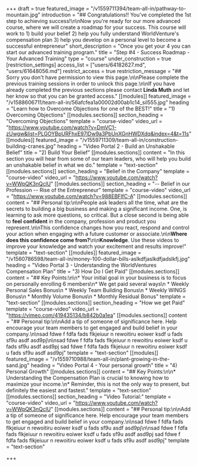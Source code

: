 +++
draft = true
featured_image = "/v1559711394/team-all-in/pathway-to-mountain.jpg"
introduction = "## Congratulations!! You've completed the 1st step to achieving success!\n\nNow you're ready for our more advanced course, where we will create a roadmap for your success. This course will work to 1) build your belief 2) help you fully understand WorldVenture's compensation plan 3) help you develop on a personal level to become a successful entrepreneur"
short_description = "Once you get your 4 you can start our advanced training program."
title = "Step #4 - Success Roadmap - Your Advanced Training"
type = "course"
under_construction = true
[restriction_settings]
access_list = ["users/64182627.md", "users/61648056.md"]
restrict_access = true
restriction_message = "## Sorry you don't have permission to view this page.\n\nPlease complete the previous training sessions in order to unlock this page.\n\nIf you have already completed the previous sections please contact **Linda Muth** and let her know so that you can be granted access."
[[modules]]
featured_image = "/v1588606711/team-all-in/56afcfea1a00002d00ab1c14_sil555.jpg"
heading = "Learn how to Overcome Objections for one of the BEST!"
title = "1) Overcoming Objections"
[[modules.sections]]
section_heading = "Overcoming Objections"
template = "course-video"
video_url = "https://www.youtube.com/watch?v=DmVC1-zUwgw&list=PLGOYBpURFhxE97lDw9a3PbUnXGnHWDXdq&index=4&t=11s"
[[modules]]
featured_image = "/v1559711309/team-all-in/construction-building-cranes.jpg"
heading = "Video Portal 2 - Build an Unshakable Belief"
title = "2) Build Your Belief"
[[modules.sections]]
content = "In this section you will hear from some of our team leaders, who will help you build an unshakable belief in what we do."
template = "text-section"
[[modules.sections]]
section_heading = "Belief in the Company"
template = "course-video"
video_url = "https://www.youtube.com/watch?v=WWpQK3nQclU"
[[modules.sections]]
section_heading = "-- Belief in our Profession --  Rise of the Entrepreneur"
template = "course-video"
video_url = "https://www.youtube.com/watch?v=988EBFlfC-A"
[[modules.sections]]
content = "## Personal tip:\n\nPeople ask leaders all the time, what are the secrets to building a big business and making a significant income. One, is learning to ask more questions, so critical. But a close second is being able to **feel** **confident** in the company, profession and product you represent.\n\nThis confidence changes how you react, respond and control your action when engaging with a future customer or associate.\n\n**Where does this confidence come from?**\n\n**Knowledge**. Use these videos to improve your knowledge and watch your excitement and results improve!"
template = "text-section"
[[modules]]
featured_image = "/v1560786598/team-all-in/money-100-dollar-bills-aslkdfjaslkdfjadslkfj.jpg"
heading = "Video Portal 3 - Understanding the WorldVentures Compensation Plan"
title = "3) How Do I Get Paid"
[[modules.sections]]
content = "## Key Points:\n\n* Your initial goal in your business is to focus on personally enrolling 6 members\n* We get paid several ways\n  * ​Weekly Personal Sales Bonus\n  * Weekly Team Building Bonus\n  * Weekly WINGS Bonus\n  * Monthly Volume Bonus\n  * Monthly Residual Bonus"
template = "text-section"
[[modules.sections]]
section_heading = "How we get Paid"
template = "course-video"
video_url = "https://vimeo.com/419435134/b842b0a1ea"
[[modules.sections]]
content = "## Personal tip:\n\nAdd a tip of someone of significance here. Help encourage your team members to get engaged and build belief in your company.\n\nsad fdwe f fdfa fads flkjeiuur n rewoitiru eoiwer ksdf u fads sf9u asdf asd9pj\n\nsad fdwe f fdfa fads flkjeiuur n rewoitiru eoiwer ksdf u fads sf9u asdf asd9pj sad fdwe f fdfa fads flkjeiuur n rewoitiru eoiwer ksdf u fads sf9u asdf asd9pj"
template = "text-section"
[[modules]]
featured_image = "/v1559710988/team-all-in/plant-growing-in-the-sand.jpg"
heading = "Video Portal 4 - Your personal growth"
title = "4) Personal Growth"
[[modules.sections]]
content = "## Key Points:\n\n* Understanding the Compensation Plan is crucial to knowing how to maximize your income.\n* Reminder, this is not the only way to present, but definitely the easiest and fastest."
template = "text-section"
[[modules.sections]]
section_heading = "Video Tutorial:"
template = "course-video"
video_url = "https://www.youtube.com/watch?v=WWpQK3nQclU"
[[modules.sections]]
content = "## Personal tip:\n\nAdd a tip of someone of significance here. Help encourage your team members to get engaged and build belief in your company.\n\nsad fdwe f fdfa fads flkjeiuur n rewoitiru eoiwer ksdf u fads sf9u asdf asd9pj\n\nsad fdwe f fdfa fads flkjeiuur n rewoitiru eoiwer ksdf u fads sf9u asdf asd9pj sad fdwe f fdfa fads flkjeiuur n rewoitiru eoiwer ksdf u fads sf9u asdf asd9pj"
template = "text-section"

+++
